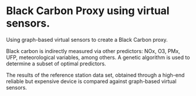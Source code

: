 # Black Carbon Proxy using virtual sensors.
Using graph-based virtual sensors to create a Black Carbon proxy.

Black carbon is indirectly measured via other predictors: NOx, O3, PMx, UFP, meteorological variables, among others.
A genetic algorithm is used to determine a subset of optimal predictors.

The results of the reference station data set, obtained through a high-end reliable but expensive device is compared against graph-based virtual sensors.
